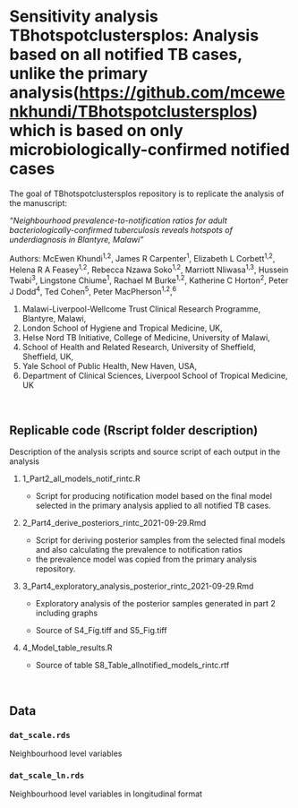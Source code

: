 
<!-- README.md is generated from README.Rmd. Please edit that file -->

# Sensitivity analysis TBhotspotclustersplos: Analysis based on all notified TB cases, unlike the primary analysis(<https://github.com/mcewenkhundi/TBhotspotclustersplos>) which is based on only microbiologically-confirmed notified cases

<!-- badges: start -->
<!-- badges: end -->

The goal of TBhotspotclustersplos repository is to replicate the
analysis of the manuscript:

*“Neighbourhood prevalence-to-notification ratios for adult
bacteriologically-confirmed tuberculosis reveals hotspots of
underdiagnosis in Blantyre, Malawi”*

Authors: McEwen Khundi<sup>1,2</sup>, James R Carpenter<sup>1</sup>,
Elizabeth L Corbett<sup>1,2</sup>, Helena R A Feasey<sup>1,2</sup>,
Rebecca Nzawa Soko<sup>1,2</sup>, Marriott Nliwasa<sup>1,3</sup>,
Hussein Twabi<sup>3</sup>, Lingstone Chiume<sup>1</sup>, Rachael M
Burke<sup>1,2</sup>, Katherine C Horton<sup>2</sup>, Peter J
Dodd<sup>4</sup>, Ted Cohen<sup>5</sup>, Peter
MacPherson<sup>1,2</sup>,<sup>6</sup>

1.  Malawi-Liverpool-Wellcome Trust Clinical Research Programme,
    Blantyre, Malawi,
2.  London School of Hygiene and Tropical Medicine, UK,
3.  Helse Nord TB Initiative, College of Medicine, University of Malawi,
4.  School of Health and Related Research, University of Sheffield,
    Sheffield, UK,
5.  Yale School of Public Health, New Haven, USA,
6.  Department of Clinical Sciences, Liverpool School of Tropical
    Medicine, UK

<br>

## Replicable code (Rscript folder description)

Description of the analysis scripts and source script of each output in
the analysis

1.  1_Part2_all_models_notif_rintc.R

    -   Script for producing notification model based on the final model
        selected in the primary analysis applied to all notified TB
        cases.

2.  2_Part4_derive_posteriors_rintc_2021-09-29.Rmd

    -   Script for deriving posterior samples from the selected final
        models and also calculating the prevalence to notification
        ratios
    -   the prevalence model was copied from the primary analysis
        repository.

3.  3_Part4_exploratory_analysis_posterior_rintc_2021-09-29.Rmd

    -   Exploratory analysis of the posterior samples generated in part
        2 including graphs

    -   Source of S4_Fig.tiff and S5_Fig.tiff

4.  4_Model_table_results.R

    -   Source of table S8_Table_allnotified_models_rintc.rtf

<br>

## Data

### **`dat_scale.rds`**

Neighbourhood level variables

### **`dat_scale_ln.rds`**

Neighbourhood level variables in longitudinal format
